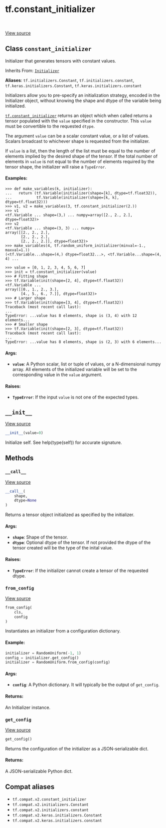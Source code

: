 <div itemscope itemtype="http://developers.google.com/ReferenceObject">
<meta itemprop="name" content="tf.constant_initializer" />
<meta itemprop="path" content="Stable" />
<meta itemprop="property" content="__call__"/>
<meta itemprop="property" content="__init__"/>
<meta itemprop="property" content="from_config"/>
<meta itemprop="property" content="get_config"/>
</div>

# tf.constant_initializer

<!-- Insert buttons and diff -->

<table class="tfo-notebook-buttons tfo-api" align="left">
</table>

<a target="_blank" href="/code/stable/tensorflow/python/ops/init_ops_v2.py">View source</a>



## Class `constant_initializer`

Initializer that generates tensors with constant values.

Inherits From: [`Initializer`](../tf/keras/initializers/Initializer.md)

**Aliases**: `tf.initializers.Constant`, `tf.initializers.constant`, `tf.keras.initializers.Constant`, `tf.keras.initializers.constant`

<!-- Placeholder for "Used in" -->

Initializers allow you to pre-specify an initialization strategy, encoded in
the Initializer object, without knowing the shape and dtype of the variable
being initialized.

<a href="../tf/constant_initializer.md"><code>tf.constant_initializer</code></a> returns an object which when called returns a tensor
populated with the `value` specified in the constructor. This `value` must be
convertible to the requested `dtype`.

The argument `value` can be a scalar constant value, or a list of
values. Scalars broadcast to whichever shape is requested from the
initializer.

If `value` is a list, then the length of the list must be equal to the number
of elements implied by the desired shape of the tensor. If the total number of
elements in `value` is not equal to the number of elements required by the
tensor shape, the initializer will raise a `TypeError`.

#### Examples:



```
>>> def make_variables(k, initializer):
...   return (tf.Variable(initializer(shape=[k], dtype=tf.float32)),
...           tf.Variable(initializer(shape=[k, k], dtype=tf.float32)))
>>> v1, v2 = make_variables(3, tf.constant_initializer(2.))
>>> v1
<tf.Variable ... shape=(3,) ... numpy=array([2., 2., 2.], dtype=float32)>
>>> v2
<tf.Variable ... shape=(3, 3) ... numpy=
array([[2., 2., 2.],
       [2., 2., 2.],
       [2., 2., 2.]], dtype=float32)>
>>> make_variables(4, tf.random_uniform_initializer(minval=-1., maxval=1.))
(<tf.Variable...shape=(4,) dtype=float32...>, <tf.Variable...shape=(4, 4) ...
```

```
>>> value = [0, 1, 2, 3, 4, 5, 6, 7]
>>> init = tf.constant_initializer(value)
>>> # Fitting shape
>>> tf.Variable(init(shape=[2, 4], dtype=tf.float32))
<tf.Variable ...
array([[0., 1., 2., 3.],
       [4., 5., 6., 7.]], dtype=float32)>
>>> # Larger shape
>>> tf.Variable(init(shape=[3, 4], dtype=tf.float32))
Traceback (most recent call last):
...
TypeError: ...value has 8 elements, shape is (3, 4) with 12 elements...
>>> # Smaller shape
>>> tf.Variable(init(shape=[2, 3], dtype=tf.float32))
Traceback (most recent call last):
...
TypeError: ...value has 8 elements, shape is (2, 3) with 6 elements...
```

#### Args:


* <b>`value`</b>: A Python scalar, list or tuple of values, or a N-dimensional numpy
  array. All elements of the initialized variable will be set to the
  corresponding value in the `value` argument.


#### Raises:


* <b>`TypeError`</b>: If the input `value` is not one of the expected types.

<h2 id="__init__"><code>__init__</code></h2>

<a target="_blank" href="/code/stable/tensorflow/python/ops/init_ops_v2.py">View source</a>

``` python
__init__(value=0)
```

Initialize self.  See help(type(self)) for accurate signature.




## Methods

<h3 id="__call__"><code>__call__</code></h3>

<a target="_blank" href="/code/stable/tensorflow/python/ops/init_ops_v2.py">View source</a>

``` python
__call__(
    shape,
    dtype=None
)
```

Returns a tensor object initialized as specified by the initializer.


#### Args:


* <b>`shape`</b>: Shape of the tensor.
* <b>`dtype`</b>: Optional dtype of the tensor. If not provided the dtype of the
 tensor created will be the type of the inital value.


#### Raises:


* <b>`TypeError`</b>: If the initializer cannot create a tensor of the requested
 dtype.

<h3 id="from_config"><code>from_config</code></h3>

<a target="_blank" href="/code/stable/tensorflow/python/ops/init_ops_v2.py">View source</a>

``` python
from_config(
    cls,
    config
)
```

Instantiates an initializer from a configuration dictionary.


#### Example:



```python
initializer = RandomUniform(-1, 1)
config = initializer.get_config()
initializer = RandomUniform.from_config(config)
```

#### Args:


* <b>`config`</b>: A Python dictionary.
  It will typically be the output of `get_config`.


#### Returns:

An Initializer instance.


<h3 id="get_config"><code>get_config</code></h3>

<a target="_blank" href="/code/stable/tensorflow/python/ops/init_ops_v2.py">View source</a>

``` python
get_config()
```

Returns the configuration of the initializer as a JSON-serializable dict.


#### Returns:

A JSON-serializable Python dict.






## Compat aliases

* `tf.compat.v2.constant_initializer`
* `tf.compat.v2.initializers.Constant`
* `tf.compat.v2.initializers.constant`
* `tf.compat.v2.keras.initializers.Constant`
* `tf.compat.v2.keras.initializers.constant`


